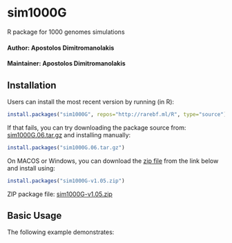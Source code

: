 # sim1000G


R package for 1000 genomes simulations

#### Author: Apostolos Dimitromanolakis
#### Maintainer: Apostolos Dimitromanolakis

## Installation

Users can install the most recent version by running (in R):

```R
install.packages("sim1000G", repos="http://rarebf.ml/R", type="source")
```

If that fails, you can try downloading the package source from: [sim1000G.06.tar.gz](https://github.com/adimitromanolakis/rareBF/releases/download/v1.06/sim1000G.06.tar.gz) and installing manually:

```R
install.packages("sim1000G.06.tar.gz")
```



On MACOS or Windows, you can download the [zip file](https://github.com/adimitromanolakis/rareBF/releases/download/v1.05/sim1000G-v1.05.zip) from the link below and install using: 
```R
install.packages("sim1000G-v1.05.zip")
```

ZIP package file: [sim1000G-v1.05.zip](https://github.com/adimitromanolakis/rareBF/releases/download/v1.05/sim1000G-v1.05.zip)



## Basic Usage

The following example demonstrates:


```R
  
```


